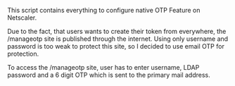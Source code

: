 This script contains everything to configure native OTP Feature on Netscaler.

Due to the fact, that users wants to create their token from everywhere,  the /manageotp site is published through the internet.
Using only username and password is too weak to protect this site, so I decided to use email OTP for protection.

To access the /manageotp site, user has to enter username, LDAP password and a 6 digit OTP which is sent to the primary mail address.
